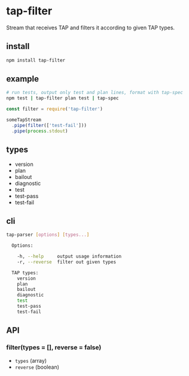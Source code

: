 # tap-filter

Stream that receives TAP and filters it according to given TAP types.

## install

```sh
npm install tap-filter
```

## example

```sh
# run tests, output only test and plan lines, format with tap-spec
npm test | tap-filter plan test | tap-spec
```

```js
const filter = require('tap-filter')

someTapStream
  .pipe(filter(['test-fail']))
  .pipe(process.stdout)
```
## types

- version
- plan
- bailout
- diagnostic
- test
- test-pass
- test-fail

## cli

```sh
tap-parser [options] [types...]

  Options:

    -h, --help     output usage information
    -r, --reverse  filter out given types

  TAP types:
    version
    plan
    bailout
    diagnostic
    test
    test-pass
    test-fail
```

## API

### filter(types = [], reverse = false)

- `types` (array)
- `reverse` (boolean)
